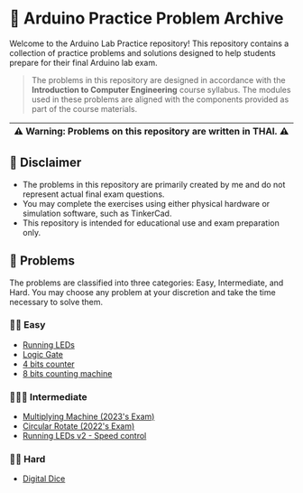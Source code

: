 # 📂 Arduino Practice Problem Archive

Welcome to the Arduino Lab Practice repository! This repository contains a collection of practice problems and solutions designed to help students prepare for their final Arduino lab exam.
> The problems in this repository are designed in accordance with the **Introduction to Computer Engineering** course syllabus. The modules used in these problems are aligned with the components provided as part of the course materials.

| ⚠️ **Warning:** Problems on this repository are written in THAI. ⚠️  |
| --- |

## 📍 Disclaimer

- The problems in this repository are primarily created by me and do not represent actual final exam questions.
- You may complete the exercises using either physical hardware or simulation software, such as TinkerCad.
- This repository is intended for educational use and exam preparation only.

## 📑 Problems

The problems are classified into three categories: Easy, Intermediate, and Hard. You may choose any problem at your discretion and take the time necessary to solve them.

### 👶🏻 Easy

- [Running LEDs](./1-easy/01-running-leds/)
- [Logic Gate](./1-easy/02-logic-gate/)
- [4 bits counter](./1-easy/03-4-bits-counter/)
- [8 bits counting machine](./1-easy/04-8-bits-counting-machine/)

### 👨🏻‍🦲 Intermediate

- [Multiplying Machine (2023's Exam)](./2-intermediate/01-multiplying-machine/)
- [Circular Rotate (2022's Exam)](./2-intermediate/02-circular-rotate/)
- [Running LEDs v2 - Speed control](./2-intermediate/03-running-leds-v2/)

### 👴🏻 Hard

- [Digital Dice](./3-hard/01-digital-dice/)